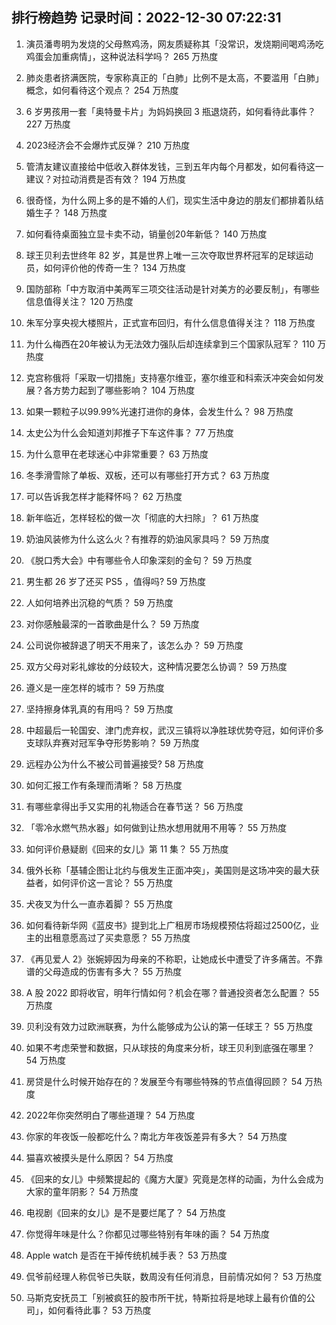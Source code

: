 
## 排行榜趋势 记录时间：2022-12-30 07:22:31
  
  1. 演员潘粤明为发烧的父母熬鸡汤，网友质疑称其「没常识，发烧期间喝鸡汤吃鸡蛋会加重病情」，这种说法科学吗？ 265 万热度
    
  2. 肺炎患者挤满医院，专家称真正的「白肺」比例不是太高，不要滥用「白肺」概念，如何看待这个观点？ 254 万热度
    
  3. 6 岁男孩用一套「奥特曼卡片」为妈妈换回 3 瓶退烧药，如何看待此事件？ 227 万热度
    
  4. 2023经济会不会爆炸式反弹？ 210 万热度
    
  5. 管清友建议直接给中低收入群体发钱，三到五年内每个月都发，如何看待这一建议？对拉动消费是否有效？ 194 万热度
    
  6. 很奇怪，为什么网上多的是不婚的人们，现实生活中身边的朋友们都排着队结婚生子？ 148 万热度
    
  7. 如何看待桌面独立显卡卖不动，销量创20年新低？ 140 万热度
    
  8. 球王贝利去世终年 82 岁，其是世界上唯一三次夺取世界杯冠军的足球运动员，如何评价他的传奇一生？ 134 万热度
    
  9. ​国防部称「中方取消中美两军三项交往活动是针对美方的必要反制」，有哪些信息值得关注？ 120 万热度
    
  10. 朱军分享央视大楼照片，正式宣布回归，有什么信息值得关注？ 118 万热度
    
  11. 为什么梅西在20年被认为无法效力强队后却连续拿到三个国家队冠军？ 110 万热度
    
  12. 克宫称俄将「采取一切措施」支持塞尔维亚，塞尔维亚和科索沃冲突会如何发展？各方势力起到了哪些影响？ 104 万热度
    
  13. 如果一颗粒子以99.99%光速打进你的身体，会发生什么？ 98 万热度
    
  14. 太史公为什么会知道刘邦推子下车这件事？ 77 万热度
    
  15. 为什么意甲在老球迷心中非常重要？ 63 万热度
    
  16. 冬季滑雪除了单板、双板，还可以有哪些打开方式？ 63 万热度
    
  17. 可以告诉我怎样才能释怀吗？ 62 万热度
    
  18. 新年临近，怎样轻松的做一次「彻底的大扫除」？ 61 万热度
    
  19. 奶油风装修为什么这么火？有推荐的奶油风家具吗？ 59 万热度
    
  20. 《脱口秀大会》中有哪些令人印象深刻的金句？ 59 万热度
    
  21. 男生都 26 岁了还买 PS5 ，值得吗? 59 万热度
    
  22. 人如何培养出沉稳的气质？ 59 万热度
    
  23. 对你感触最深的一首歌曲是什么？ 59 万热度
    
  24. 公司说你被辞退了明天不用来了，该怎么办？ 59 万热度
    
  25. 双方父母对彩礼嫁妆的分歧较大，这种情况要怎么协调？ 59 万热度
    
  26. 遵义是一座怎样的城市？ 59 万热度
    
  27. 坚持擦身体乳真的有用吗？ 59 万热度
    
  28. 中超最后一轮国安、津门虎弃权，武汉三镇将以净胜球优势夺冠，如何评价多支球队弃赛对冠军争夺形势影响？ 59 万热度
    
  29. 远程办公为什么不被公司普遍接受? 58 万热度
    
  30. 如何汇报工作有条理而清晰？ 58 万热度
    
  31. 有哪些拿得出手又实用的礼物适合在春节送？ 56 万热度
    
  32. 「零冷水燃气热水器」如何做到让热水想用就用不用等？ 55 万热度
    
  33. 如何评价悬疑剧《回来的女儿》第 11 集？ 55 万热度
    
  34. 俄外长称「基辅企图让北约与俄发生正面冲突」，美国则是这场冲突的最大获益者，如何评价这一言论？ 55 万热度
    
  35. 犬夜叉为什么一直赤着脚？ 55 万热度
    
  36. 如何看待新华网《蓝皮书》提到北上广租房市场规模预估将超过2500亿，业主的出租意愿高过了买卖意愿？ 55 万热度
    
  37. 《再见爱人 2》张婉婷因为母亲的不称职，让她成长中遭受了许多痛苦。不靠谱的父母造成的伤害有多大？ 55 万热度
    
  38. A 股 2022 即将收官，明年行情如何？机会在哪？普通投资者怎么配置？ 55 万热度
    
  39. 贝利没有效力过欧洲联赛，为什么能够成为公认的第一任球王？ 55 万热度
    
  40. 如果不考虑荣誉和数据，只从球技的角度来分析，球王贝利到底强在哪里？ 54 万热度
    
  41. 房贷是什么时候开始存在的？发展至今有哪些特殊的节点值得回顾？ 54 万热度
    
  42. 2022年你突然明白了哪些道理？ 54 万热度
    
  43. 你家的年夜饭一般都吃什么？南北方年夜饭差异有多大？ 54 万热度
    
  44. 猫喜欢被摸头是什么原因？ 54 万热度
    
  45. 《回来的女儿》中频繁提起的《魔方大厦》究竟是怎样的动画，为什么会成为大家的童年阴影？ 54 万热度
    
  46. 电视剧《回来的女儿》是不是要烂尾了？ 54 万热度
    
  47. 你觉得年味是什么？你都见过哪些特别有年味的画？ 54 万热度
    
  48. Apple watch 是否在干掉传统机械手表？ 53 万热度
    
  49. 侃爷前经理人称侃爷已失联，数周没有任何消息，目前情况如何？ 53 万热度
    
  50. 马斯克安抚员工「别被疯狂的股市所干扰，特斯拉将是地球上最有价值的公司」，如何看待此事？ 53 万热度
    